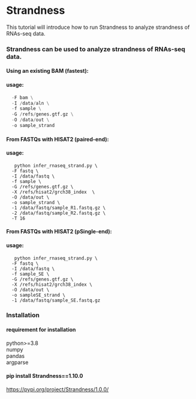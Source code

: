 # Strandness  
This tutorial will introduce how to run Strandness to analyze strandness of RNAs-seq data.

### Strandness can be used to analyze strandness of RNAs-seq data.  

#### Using an existing BAM (fastest):
#### usage: 
```python infer_rnaseq_strand.py \
  -F bam \
  -I /data/aln \
  -f sample \
  -G /refs/genes.gtf.gz \
  -O /data/out \
  -o sample_strand
``` 

#### From FASTQs with HISAT2 (paired-end):
#### usage: 
```
   python infer_rnaseq_strand.py \
  -F fastq \
  -I /data/fastq \
  -f sample \
  -G /refs/genes.gtf.gz \
  -X /refs/hisat2/grch38_index  \
  -O /data/out \
  -o sample_strand \
  -1 /data/fastq/sample_R1.fastq.gz \
  -2 /data/fastq/sample_R2.fastq.gz \
  -T 16
``` 

#### From FASTQs with HISAT2 (pSingle-end):
#### usage: 
```
   python infer_rnaseq_strand.py \
  -F fastq \
  -I /data/fastq \
  -f sample_SE \
  -G /refs/genes.gtf.gz \
  -X /refs/hisat2/grch38_index \
  -O /data/out \
  -o sampleSE_strand \
  -1 /data/fastq/sample_SE.fastq.gz
``` 


### Installation 
#### requirement for installation
python>=3.8  
numpy  
pandas  
argparse  

#### pip install Strandness==1.10.0
https://pypi.org/project/Strandness/1.0.0/


